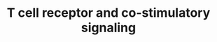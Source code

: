 ---
annotations:
- id: PW:0000315
  parent: regulatory pathway
  type: Pathway Ontology
  value: calcineurin signaling pathway
- id: PW:0000814
  parent: signaling pathway
  type: Pathway Ontology
  value: Toll-like receptor signaling pathway
- id: PW:0000317
  parent: regulatory pathway
  type: Pathway Ontology
  value: nuclear factor of activated T-cells signaling pathway
- id: CL:0000084
  parent: native cell
  type: Cell Type Ontology
  value: T cell
authors:
- Mbrandon
- Khanspers
- AlexanderPico
- Mkutmon
- Egonw
- AMTan
- MaintBot
- Eweitz
citedin:
- link: PMC8751594
  title: DNA methylation of ARHGAP30 is negatively associated with ARHGAP30 expression
    in lung adenocarcinoma, which reduces tumor immunity and is detrimental to patient
    survival (2021)
description: The activation and translocation of transcription factors NFAT, AP-1
  and NF-kappa-B via the co-stimulatory signaling cascade triggered by MHC peptide,
  B7 proteins and PD-L1. The activation of NFAT involves a Ca2+/calcineurin disruption
  of a massive RNA-protein complex prior to its translocation into the nucleus and
  ultimate transcription factor activity.  Proteins on this pathway have targeted
  assays available via the [https://assays.cancer.gov/available_assays?wp_id=WP2583
  CPTAC Assay Portal].
last-edited: 2021-05-18
ndex: 42954b3f-8b65-11eb-9e72-0ac135e8bacf
organisms:
- Homo sapiens
redirect_from:
- /index.php/Pathway:WP2583
- /instance/WP2583
- /instance/WP2583_r117181
revision: r117181
schema-jsonld:
- '@context': https://schema.org/
  '@id': https://wikipathways.github.io/pathways/WP2583.html
  '@type': Dataset
  creator:
    '@type': Organization
    name: WikiPathways
  description: The activation and translocation of transcription factors NFAT, AP-1
    and NF-kappa-B via the co-stimulatory signaling cascade triggered by MHC peptide,
    B7 proteins and PD-L1. The activation of NFAT involves a Ca2+/calcineurin disruption
    of a massive RNA-protein complex prior to its translocation into the nucleus and
    ultimate transcription factor activity.  Proteins on this pathway have targeted
    assays available via the [https://assays.cancer.gov/available_assays?wp_id=WP2583
    CPTAC Assay Portal].
  keywords:
  - AKT1
  - CD28
  - CD8A
  - CD8B
  - CSNK1A1
  - CTLA4
  - Ca2+
  - Calcineurin
  - Calmodulin
  - DAG
  - DYRK1A
  - DYRK2
  - FYN
  - GSK3A
  - GSK3B
  - IKK complex
  - IL2
  - IP3
  - ITK
  - IkBa
  - LCK
  - NFAT1
  - NFKB1
  - NRON
  - PDCD1
  - PDK1
  - PIP2
  - PIP3
  - PKC-a
  - PLCG1
  - PTEN
  - Ras-GAP
  - RasGRP
  - SHP1
  - TCRA
  - TCRB
  - ZAP70
  license: CC0
  name: T cell receptor and co-stimulatory signaling
seo: CreativeWork
title: T cell receptor and co-stimulatory signaling
wpid: WP2583
---